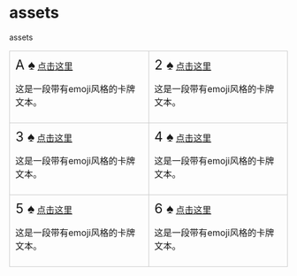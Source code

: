 # assets
assets

<!-- 在Markdown文件中插入HTML代码 -->
<table cellspacing="0" cellpadding="0">
  <tr>
    <td style="border: 1px solid #ccc; padding: 10px; margin: 10px;">
      <div style="display: inline-block; border-radius: 5px;">
        <span style="font-size: 24px;">A &#x2660;</span> <!-- 插入黑桃A的emoji Unicode字符 -->
        <a href="https://example.com">点击这里</a> <!-- 插入超链接 -->
        <p>这是一段带有emoji风格的卡牌文本。</p>
      </div>
    </td>
    <td style="border: 1px solid #ccc; padding: 10px; margin: 10px;">
      <div style="display: inline-block; border-radius: 5px;">
        <span style="font-size: 24px;">2 &#x2660;</span> <!-- 插入黑桃2的emoji Unicode字符 -->
        <a href="https://example.com">点击这里</a> <!-- 插入超链接 -->
        <p>这是一段带有emoji风格的卡牌文本。</p>
      </div>
    </td>
    <!-- 在这里添加其他3个卡片单元格 -->
  </tr>
  <tr>
    <td style="border: 1px solid #ccc; padding: 10px; margin: 10px;">
      <div style="display: inline-block; border-radius: 5px;">
        <span style="font-size: 24px;">3 &#x2660;</span> <!-- 插入黑桃3的emoji Unicode字符 -->
        <a href="https://example.com">点击这里</a> <!-- 插入超链接 -->
        <p>这是一段带有emoji风格的卡牌文本。</p>
      </div>
    </td>
    <td style="border: 1px solid #ccc; padding: 10px; margin: 10px;">
      <div style="display: inline-block; border-radius: 5px;">
        <span style="font-size: 24px;">4 &#x2660;</span> <!-- 插入黑桃4的emoji Unicode字符 -->
        <a href="https://example.com">点击这里</a> <!-- 插入超链接 -->
        <p>这是一段带有emoji风格的卡牌文本。</p>
      </div>
    </td>
    <!-- 在这里添加其他3个卡片单元格 -->
  </tr>
  <tr>
    <td style="border: 1px solid #ccc; padding: 10px; margin: 10px;">
      <div style="display: inline-block; border-radius: 5px;">
        <span style="font-size: 24px;">5 &#x2660;</span> <!-- 插入黑桃5的emoji Unicode字符 -->
        <a href="https://example.com">点击这里</a> <!-- 插入超链接 -->
        <p>这是一段带有emoji风格的卡牌文本。</p>
      </div>
    </td>
    <td style="border: 1px solid #ccc; padding: 10px; margin: 10px;">
      <div style="display: inline-block; border-radius: 5px;">
        <span style="font-size: 24px;">6 &#x2660;</span> <!-- 插入黑桃6的emoji Unicode字符 -->
        <a href="https://example.com">点击这里</a> <!-- 插入超链接 -->
        <p>这是一段带有emoji风格的卡牌文本。</p>
      </div>
    </td>
    <!-- 在这里添加其他3个卡片单元格 -->
  </tr>
  <!-- 在这里添加其他表格行，直到包含54张卡片 -->
</table>
